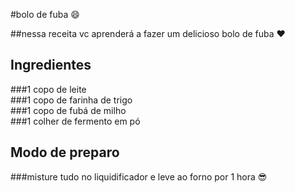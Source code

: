 #bolo de fuba :smile: <br>

##nessa receita vc aprenderá a fazer um delicioso bolo de fuba :heart:<br>

## Ingredientes <br>

###1 copo de leite <br>
###1 copo de farinha de trigo<br>
###1 copo de fubá de milho <br>
###1 colher de fermento em pó

## Modo de preparo<br>

###misture tudo no liquidificador e leve ao forno por 1 hora :sunglasses:
